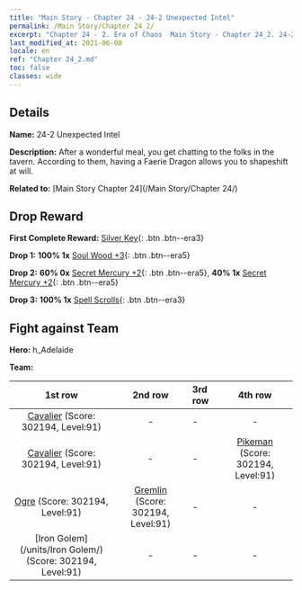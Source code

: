 ```yaml
---
title: "Main Story - Chapter 24 - 24-2 Unexpected Intel"
permalink: /Main Story/Chapter 24_2/
excerpt: "Chapter 24 - 2. Era of Chaos  Main Story - Chapter 24_2. 24-2 Unexpected Intel"
last_modified_at: 2021-06-08
locale: en
ref: "Chapter 24_2.md"
toc: false
classes: wide
---
```


## Details

 **Name:** 24-2 Unexpected Intel

 **Description:** After a wonderful meal, you get chatting to the folks in the tavern. According to them, having a Faerie Dragon allows you to shapeshift at will.

 **Related to:** [Main Story Chapter 24](/Main Story/Chapter 24/)

## Drop Reward

 **First Complete Reward:** [Silver Key](/Items/con_693/){: .btn .btn--era3}

 **Drop 1:** **100% 1x** [Soul Wood +3](/Items/mat_83/){: .btn .btn--era5}

 **Drop 2:** **60% 0x** [Secret Mercury +2](/Items/mat_77/){: .btn .btn--era5}, **40% 1x** [Secret Mercury +2](/Items/mat_77/){: .btn .btn--era5}

 **Drop 3:** **100% 1x** [Spell Scrolls](/Items/con_694/){: .btn .btn--era3}


## Fight against Team
 **Hero:** h_Adelaide

 **Team:**


  | 1st row | 2nd row | 3rd row | 4th row |
  |:----:|:----:|:----|:----:|
  | [Cavalier](/units/Cavalier/) (Score: 302194, Level:91)  | - | - | - |
  | [Cavalier](/units/Cavalier/) (Score: 302194, Level:91)  | - | - | [Pikeman](/units/Pikeman/) (Score: 302194, Level:91)  |
  | [Ogre](/units/Ogre/) (Score: 302194, Level:91)  | [Gremlin](/units/Gremlin/) (Score: 302194, Level:91)  | - | - |
  | [Iron Golem](/units/Iron Golem/) (Score: 302194, Level:91)  | - | - | - |


